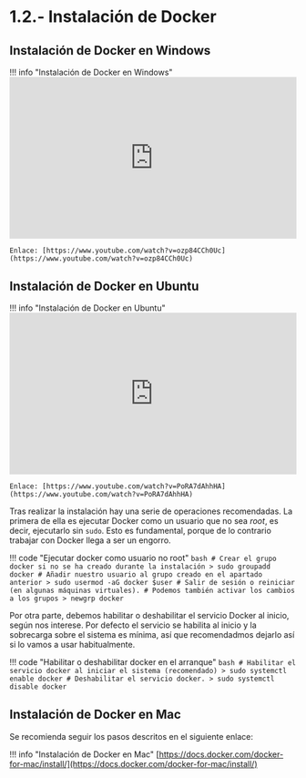 # 1.2.- Instalación de Docker

## Instalación de Docker en Windows

!!! info "Instalación de Docker en Windows"
    <iframe width="100%" style="aspect-ratio: 16 / 9;" src="https://www.youtube.com/embed/ozp84CCh0Uc" title="YouTube video player" frameborder="0" allow="accelerometer; autoplay; clipboard-write; encrypted-media; gyroscope; picture-in-picture" allowfullscreen></iframe>
    
    Enlace: [https://www.youtube.com/watch?v=ozp84CCh0Uc](https://www.youtube.com/watch?v=ozp84CCh0Uc)

## Instalación de Docker en Ubuntu

!!! info "Instalación de Docker en Ubuntu"
    <iframe width="100%" style="aspect-ratio: 16 / 9;" src="https://www.youtube.com/embed/PoRA7dAhhHA" title="YouTube video player" frameborder="0" allow="accelerometer; autoplay; clipboard-write; encrypted-media; gyroscope; picture-in-picture" allowfullscreen></iframe>
    
    Enlace: [https://www.youtube.com/watch?v=PoRA7dAhhHA](https://www.youtube.com/watch?v=PoRA7dAhhHA)

Tras realizar la instalación hay una serie de operaciones recomendadas. La primera de ella es ejecutar Docker como un usuario que no sea *root*, es decir, ejecutarlo sin `sudo`. Esto es fundamental, porque de lo contrario trabajar con Docker llega a ser un engorro.

!!! code "Ejecutar docker como usuario no root"
    ```bash
    # Crear el grupo docker si no se ha creado durante la instalación
    > sudo groupadd docker
    # Añadir nuestro usuario al grupo creado en el apartado anterior
    > sudo usermod -aG docker $user
    # Salir de sesión o reiniciar (en algunas máquinas virtuales).
    # Podemos también activar los cambios a los grupos
    > newgrp docker
    ```

Por otra parte, debemos habilitar o deshabilitar el servicio Docker al inicio, según nos interese. Por defecto el servicio se habilita al inicio y la sobrecarga sobre el sistema es mínima, así que recomendadmos dejarlo así si lo vamos a usar habitualmente.

!!! code "Habilitar o deshabilitar docker en el arranque"
    ```bash
    # Habilitar el servicio docker al iniciar el sistema (recomendado)
    > sudo systemctl enable docker
    # Deshabilitar el servicio docker.
    > sudo systemctl disable docker
    ```

## Instalación de Docker en Mac

Se recomienda seguir los pasos descritos en el siguiente enlace:

!!! info "Instalación de Docker en Mac"
    [https://docs.docker.com/docker-for-mac/install/](https://docs.docker.com/docker-for-mac/install/)
